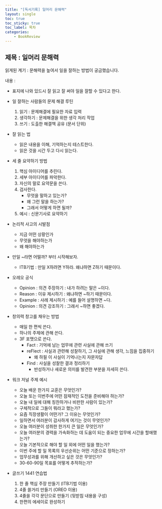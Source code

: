 ```yaml
---
title: "[독서기록] 일머리 문해력"
layout: single
toc: true
toc_sticky: true
toc_label: 목차
categories:
    - BookReview
---
```


## 제목 : 일머리 문해력

읽게된 계기 : 문해력을 높여서 일을 잘하는 방법이 궁금했습니다.

내용 :
- 표지에 나와 있드시 잘 읽고 잘 써야 일을 잘할 수 있다고 한다.
- 일 잘하는 사람들의 문제 해결 루틴
    1. 읽기 : 문제해결에 필요한 자료 입력
    2. 생각하기 : 문제해결을 위한 생각 처리 작업
    3. 쓰기 : 도출한 해결책 공유 (문서 단위)

- 잘 읽는 법
    - 읽은 내용을 이해, 기억하는지 테스트한다.
    - 읽은 것을 시간 두고 다시 읽는다.

- 세 줄 요약하기 방법
    1. 핵심 아이디어를 추린다.
    2. 세부 아이디어를 파악한다.
    3. 자신의 말로 요약문을 쓴다.
    4. 검사한다.
        - 무엇을 말하고 있는가?
        - 왜 그런 말을 하는가?
        - 그래서 어떻게 하면 될까?
    5. 예시 : 신문기사로 요약하기

- 논리적 사고의 시발점
    - 지금 어떤 상황인가
    - 무엇을 해야하는가
    - 왜 해야하는가

- 만일 ~라면 어떨까? 부터 시작해보자.
    - ITB기법 : 만일 X하려면 Y하라. 왜냐하면 Z하기 때문이다.

- 오레오 공식
    - Opinion : 의견 주장하기 : 내가 하려는 말은 ~이다.
    - Reason : 이유 제시하기 : 왜냐하면 ~하기 때문이다.
    - Example : 사례 제시하기 : 예를 들어 설명하면 ~다.
    - Opinion : 의견 강조하기 : 그래서 ~하면 좋겠다.

- 창의력 창고를 채우는 방법
    - 매일 한 편씩 쓴다.
    - 하나의 주제에 관해 쓴다.
    - 3F 포맷으로 쓴다.
        - Fact : 기억에 남는 업무에 관련 사실에 관해 쓰기
        - reFlect : 사실과 관련해 성찰하기, 그 사실에 관해 생각, 느낌을 집중하기
            - 왜 하필 이 사실이 기억나는지 자문자답
        - Find : 사실을 성찰한 결과 정리하기
            - 반성하거나 새로운 의미를 발견한 부분을 자세히 쓴다.

- 워크 저널 주제 예시
    - 오늘 배운 한가지 교훈은 무엇인가?
    - 오늘 또는 이번주에 어떤 잠재적인 도전을 준비해야 하는가?
    - 오늘 내 일에 대해 칭찬하거나 비판한 사람이 있는가?
    - 구체적으로 그들이 뭐라고 했는가?
    - 요즘 직장생활이 어떤가? 그 이유는 무엇인가?
    - 일하면서 여러분이 감사하게 여기는 것이 무엇인가?
    - 오늘 여러분이 성취한 한가지 큰 일은 무엇인가?
    - 오늘 여러분의 경력을 가속화하는 데 도움이 되는 중요한 업무에 시간을 할애했는가?
    - 오늘 기본적으로 해야 할 일 외에 어떤 일을 했는가?
    - 이번 주에 할 일 목록의 우선순위는 어떤 기준으로 정하는가?
    - 업무성과를 위해 개선하고 싶은 것은 무엇인가?
    - 30-60-90일 목표를 어떻게 추적하는가?

- 글쓰기 1441 연습법
    1. 한 줄 핵심 주장 만들기 (ITB기법 이용)
    2. 4줄 쓸거리 만들기 (OREO 이용)
    3. 4줄을 각각 문단으로 만들기 (뒷받침 내용을 구성)
    4. 한편의 에세이로 완성하기
